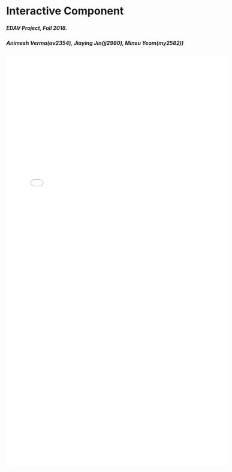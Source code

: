 
# Interactive Component
##### EDAV Project, Fall 2018.
##### Animesh Verma(av2354), Jiaying Jin(jj2980), Minsu Yeom(my2582))



<iframe src="./EDAV_Interactive.html" frameborder="0" height="1100" scrolling="no" width="590"></iframe>


